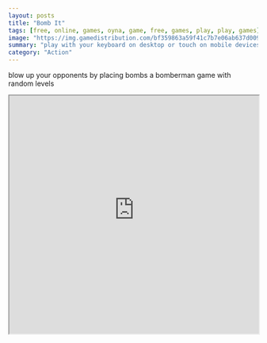 ```yaml
---
layout: posts
title: "Bomb It"
tags: [free, online, games, oyna, game, free, games, play, play, games]
image: "https://img.gamedistribution.com/bf359863a59f41c7b7e06ab637d009e4.jpg"
summary: "play with your keyboard on desktop or touch on mobile devices  free online games oyna game free games play play games"
category: "Action"
---
```


blow up your opponents by placing bombs a bomberman game with random levels

<iframe width="100%" height="480px;" src="https://html5.gamedistribution.com/bf359863a59f41c7b7e06ab637d009e4/"></iframe>